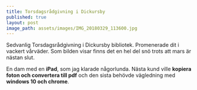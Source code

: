 ```yaml
---
title: Torsdagsrådgivning i Dickursby
published: true
layout: post
image_path: assets/images/IMG_20180329_113600.jpg
---
```


Sedvanlig Torsdagsrådgivning i Dickursby bibliotek. Promenerade dit i vackert vårväder. Som bilden visar finns det en hel del snö trots att mars är nästan slut.

En dam med en **iPad**, som jag klarade någorlunda. Nästa kund ville **kopiera foton och convertera till pdf** och den sista behövde vägledning med **windows 10 och chrome**.